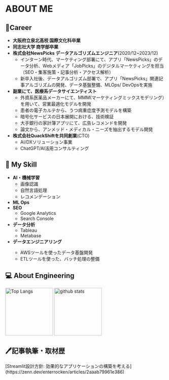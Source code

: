 <h1>ABOUT ME</h1>

<h2>🔭Career</h2>
<ul>
    <li><b>大阪府立泉北高校 国際文化科卒業</b></li>
    <li><b>同志社大学 商学部卒業</b></li>
    <li><b>株式会社NewsPicks データアルゴリズムエンジニア</b>(2020/12~2023/12)
        <ul>
            <li>インターン時代、マーケティング部署にて、アプリ「NewsPicks」のデータ分析、Webメディア「JobPicks」のデジタルマーケティングを担当（SEO・集客施策・記事分析・アクセス解析）</li>
            <li>新卒入社後、データアルゴリズム部署で、アプリ「NewsPicks」関連記事アルゴリズムの開発、データ基盤整備、MLOps/ DevOpsを実施</li>
        </ul>
    </li>
    <li><b>副業にて、医療系データサイエンティスト</b>
        <ul>
            <li>外資系医薬品メーカーにて、MMM(マーケティングミックスモデリング）を用いて、営業最適化モデルを開発</li>
            <li>患者の電子カルテから、うつ病重症度予測モデルを構築</li>
            <li>暗号化サービスの日本展開における、技術検証</li>
            <li>大手銀行の家計簿アプリにて、広告レコメンドを開発</li>
            <li>論文から、アンメッド・メディカル・ニーズを抽出するモデル開発</li>
        </ul>
    </li>
    <li><b>株式会社QuackShiftを共同創業</b>(CTO)
        <ul>
            <li>AI/DXソリューション事業</li>
            <li>ChatGPT/AI活用コンサルティング</li>
        </ul>
    </li>
</ul>

<h2>🌱 My Skill</h2>
<ul>
    <li><b>AI・機械学習</b>
        <ul>
            <li>画像認識</li>
            <li>自然言語処理</li>
            <li>レコメンデーション</li>
        </ul>
    </li>
    <li><b>ML Ops</b></li>
    <li><b>SEO</b>
        <ul>
            <li>Google Analytics</li>
            <li>Search Console</li>
        </ul>
    </li>
    <li><b>データ分析</b>
        <ul>
            <li>Tableau</li>
            <li>Metabase</li>
        </ul>
    </li>
    <li><b>データエンジニアリング</b></li>
        <ul>
            <li>AWSツールを使ったデータ基盤開発</li>
            <li>ETLツールを使った、バッチ処理の整備</li>
        </ul>
</ul>



<H2>💻 About Engineering</H2>
<p align="left"> 
  <img alt="Top Langs" height="150px" src="https://github-readme-stats.vercel.app/api/top-langs/?username=yukihirano0425&layout=compact&count_private=true&show_icons=true&theme=tokyonight" />
  <img alt="github stats" height="150px" src="https://github-readme-stats.vercel.app/api?username=yukihirano0425&count_private=true&show_icons=true&show_icons=true&theme=tokyonight" />
</p>

<h2>🖊️記事執筆・取材歴</h2>
[Streamlit設計方針: 効果的なアプリケーションの構築を考える](https://zenn.dev/enterrocken/articles/2aaab79961e386)
